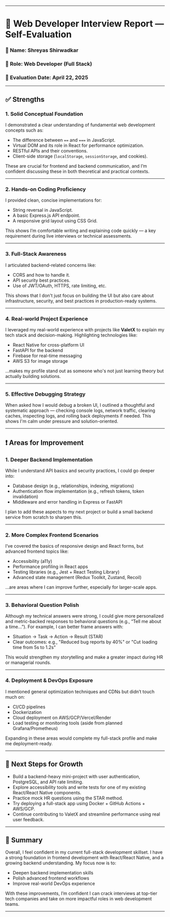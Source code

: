 
---

# 🧾 **Web Developer Interview Report — Self-Evaluation**

### 👤 **Name:** Shreyas Shirwadkar  
### 🎯 **Role:** Web Developer (Full Stack)  
### 📅 **Evaluation Date:** April 22, 2025

---

## ✅ **Strengths**

### 1. **Solid Conceptual Foundation**
I demonstrated a clear understanding of fundamental web development concepts such as:
- The difference between `==` and `===` in JavaScript.
- Virtual DOM and its role in React for performance optimization.
- RESTful APIs and their conventions.
- Client-side storage (`localStorage`, `sessionStorage`, and cookies).

These are crucial for frontend and backend communication, and I’m confident discussing these in both theoretical and practical contexts.

---

### 2. **Hands-on Coding Proficiency**
I provided clean, concise implementations for:
- String reversal in JavaScript.
- A basic Express.js API endpoint.
- A responsive grid layout using CSS Grid.

This shows I’m comfortable writing and explaining code quickly — a key requirement during live interviews or technical assessments.

---

### 3. **Full-Stack Awareness**
I articulated backend-related concerns like:
- CORS and how to handle it.
- API security best practices.
- Use of JWT/OAuth, HTTPS, rate limiting, etc.

This shows that I don't just focus on building the UI but also care about infrastructure, security, and best practices in production-ready systems.

---

### 4. **Real-world Project Experience**
I leveraged my real-world experience with projects like **ValetX** to explain my tech stack and decision-making. Highlighting technologies like:
- React Native for cross-platform UI
- FastAPI for the backend
- Firebase for real-time messaging
- AWS S3 for image storage

...makes my profile stand out as someone who's not just learning theory but actually building solutions.

---

### 5. **Effective Debugging Strategy**
When asked how I would debug a broken UI, I outlined a thoughtful and systematic approach — checking console logs, network traffic, clearing caches, inspecting logs, and rolling back deployments if needed. This shows I'm calm under pressure and solution-oriented.

---

## ❗ **Areas for Improvement**

### 1. **Deeper Backend Implementation**
While I understand API basics and security practices, I could go deeper into:
- Database design (e.g., relationships, indexing, migrations)
- Authentication flow implementation (e.g., refresh tokens, token invalidation)
- Middleware and error handling in Express or FastAPI

I plan to add these aspects to my next project or build a small backend service from scratch to sharpen this.

---

### 2. **More Complex Frontend Scenarios**
I’ve covered the basics of responsive design and React forms, but advanced frontend topics like:
- Accessibility (a11y)
- Performance profiling in React apps
- Testing libraries (e.g., Jest + React Testing Library)
- Advanced state management (Redux Toolkit, Zustand, Recoil)

...are areas where I can improve further, especially for larger-scale apps.

---

### 3. **Behavioral Question Polish**
Although my technical answers were strong, I could give more personalized and metric-backed responses to behavioral questions (e.g., “Tell me about a time…”). For example, I can better frame answers with:
- Situation → Task → Action → Result (STAR)
- Clear outcomes: e.g., "Reduced bug reports by 40%" or "Cut loading time from 5s to 1.2s"

This would strengthen my storytelling and make a greater impact during HR or managerial rounds.

---

### 4. **Deployment & DevOps Exposure**
I mentioned general optimization techniques and CDNs but didn’t touch much on:
- CI/CD pipelines
- Dockerization
- Cloud deployment on AWS/GCP/Vercel/Render
- Load testing or monitoring tools (aside from planned Grafana/Prometheus)

Expanding in these areas would complete my full-stack profile and make me deployment-ready.

---

## 🧠 **Next Steps for Growth**

- Build a backend-heavy mini-project with user authentication, PostgreSQL, and API rate limiting.
- Explore accessibility tools and write tests for one of my existing React/React Native components.
- Practice mock HR questions using the STAR method.
- Try deploying a full-stack app using Docker + GitHub Actions + AWS/GCP.
- Continue contributing to ValetX and streamline performance using real user feedback.

---

## 🏁 **Summary**

Overall, I feel confident in my current full-stack development skillset. I have a strong foundation in frontend development with React/React Native, and a growing backend understanding. My focus now is to:
- Deepen backend implementation skills
- Polish advanced frontend workflows
- Improve real-world DevOps experience

With these improvements, I’m confident I can crack interviews at top-tier tech companies and take on more impactful roles in web development teams.

---
